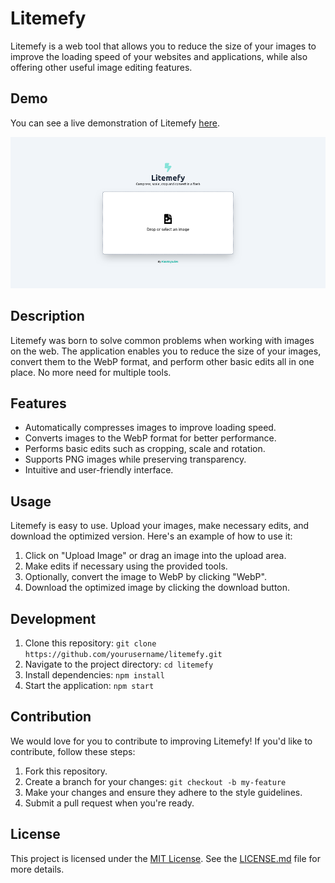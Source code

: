 # Litemefy

Litemefy is a web tool that allows you to reduce the size of your images to improve the loading speed of your websites and applications, while also offering other useful image editing features.

## Demo

You can see a live demonstration of Litemefy [here](https://litemefy.vercel.app/).

![Screenshot](screenshot.png)

## Description

Litemefy was born to solve common problems when working with images on the web. The application enables you to reduce the size of your images, convert them to the WebP format, and perform other basic edits all in one place. No more need for multiple tools.

## Features

- Automatically compresses images to improve loading speed.
- Converts images to the WebP format for better performance.
- Performs basic edits such as cropping, scale and rotation.
- Supports PNG images while preserving transparency.
- Intuitive and user-friendly interface.

## Usage

Litemefy is easy to use. Upload your images, make necessary edits, and download the optimized version. Here's an example of how to use it:

1. Click on "Upload Image" or drag an image into the upload area.
2. Make edits if necessary using the provided tools.
3. Optionally, convert the image to WebP by clicking "WebP".
4. Download the optimized image by clicking the download button.

## Development

1. Clone this repository: `git clone https://github.com/yourusername/litemefy.git`
2. Navigate to the project directory: `cd litemefy`
3. Install dependencies: `npm install`
4. Start the application: `npm start`

## Contribution

We would love for you to contribute to improving Litemefy! If you'd like to contribute, follow these steps:

1. Fork this repository.
2. Create a branch for your changes: `git checkout -b my-feature`
3. Make your changes and ensure they adhere to the style guidelines.
4. Submit a pull request when you're ready.

## License

This project is licensed under the [MIT License](LICENSE.md). See the [LICENSE.md](LICENSE.md) file for more details.
